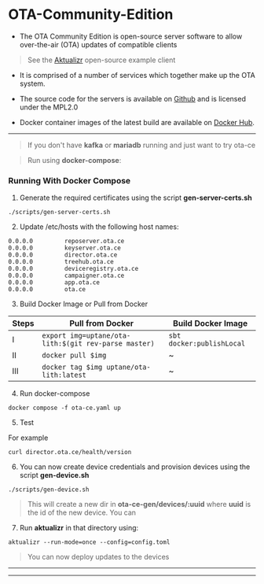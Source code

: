 # OTA-Community-Edition

- The OTA Community Edition is open-source server software to allow over-the-air (OTA) updates of compatible clients

> See the [Aktualizr](https://github.com/advancedtelematic/aktualizr) open-source example client

- It is comprised of a number of services which together make up the OTA system.

- The source code for the servers is available on [Github](https://github.com/advancedtelematic) and is licensed under the MPL2.0

- Docker container images of the latest build are available on [Docker Hub](https://hub.docker.com/u/advancedtelematic).
---
> If you don't have **kafka** or **mariadb** running and just want to try ota-ce

> Run using **docker-compose**:
### Running With Docker Compose
1. Generate the required certificates using the script **gen-server-certs.sh**
```
./scripts/gen-server-certs.sh
```
2. Update /etc/hosts with the following host names:

```
0.0.0.0         reposerver.ota.ce
0.0.0.0         keyserver.ota.ce
0.0.0.0         director.ota.ce
0.0.0.0         treehub.ota.ce
0.0.0.0         deviceregistry.ota.ce
0.0.0.0         campaigner.ota.ce
0.0.0.0         app.ota.ce
0.0.0.0         ota.ce
```

3. Build Docker Image or Pull from Docker

|      Steps     |Pull from Docker            | Build Docker Image            |
|----------------|-------------------------------|-----------------------------|
|I|`export img=uptane/ota-lith:$(git rev-parse master)`|`sbt docker:publishLocal`|
|II|`docker pull $img`|      ~     |
|III|`docker tag $img uptane/ota-lith:latest`|~|

4. Run docker-compose
```
docker compose -f ota-ce.yaml up
```

5. Test

For example
```
curl director.ota.ce/health/version
```

6. You can now create device credentials and provision devices using the script **gen-device.sh**

 ```
 ./scripts/gen-device.sh
 ```
 > This will create a new dir in **ota-ce-gen/devices/:uuid** where **uuid** is the id of the new device. You can

7. Run **aktualizr** in that directory using:
```
aktualizr --run-mode=once --config=config.toml
```   
  > You can now deploy updates to the devices
---
---
